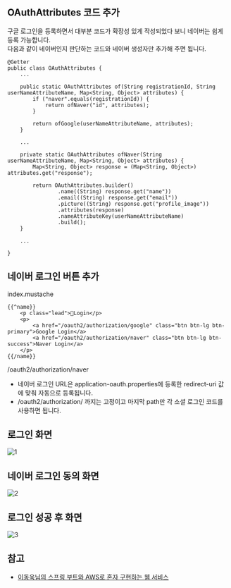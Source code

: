 ## OAuthAttributes 코드 추가
구글 로그인을 등록하면서 대부분 코드가 확장성 있게 작성되었다 보니 네이버는 쉽게 등록 가능합니다.   
다음과 같이 네이버인지 판단하는 코드와 네이버 생성자만 추가해 주면 됩니다.
```
@Getter
public class OAuthAttributes {
    ...

    public static OAuthAttributes of(String registrationId, String userNameAttributeName, Map<String, Object> attributes) {
        if ("naver".equals(registrationId)) {
            return ofNaver("id", attributes);
        }

        return ofGoogle(userNameAttributeName, attributes);
    }

    ...

    private static OAuthAttributes ofNaver(String userNameAttributeName, Map<String, Object> attributes) {
        Map<String, Object> response = (Map<String, Object>) attributes.get("response");

        return OAuthAttributes.builder()
                .name((String) response.get("name"))
                .email((String) response.get("email"))
                .picture((String) response.get("profile_image"))
                .attributes(response)
                .nameAttributeKey(userNameAttributeName)
                .build();
    }

    ...

}
```

## 네이버 로그인 버튼 추가
index.mustache
```
{{^name}}
    <p class="lead">🔐Login</p>
    <p>
        <a href="/oauth2/authorization/google" class="btn btn-lg btn-primary">Google Login</a>
        <a href="/oauth2/authorization/naver" class="btn btn-lg btn-success">Naver Login</a>
    </p>
{{/name}}
```
/oauth2/authorization/naver
* 네이버 로그인 URL은 application-oauth.properties에 등록한 redirect-uri 값에 맞춰 자동으로 등록됩니다.
* /oauth2/authorization/ 까지는 고정이고 마지막 path만 각 소셜 로그인 코드를 사용하면 됩니다.

## 로그인 화면
![1](https://raw.githubusercontent.com/smpark1020/tistory/master/Spring/%5BSpringSecurity%5D%20%EB%84%A4%EC%9D%B4%EB%B2%84%20%EB%A1%9C%EA%B7%B8%EC%9D%B8%20%EC%97%B0%EB%8F%99%ED%95%98%EA%B8%B0%202%20-%20%EC%8A%A4%ED%94%84%EB%A7%81%20%EC%8B%9C%ED%81%90%EB%A6%AC%ED%8B%B0%20%EC%84%A4%EC%A0%95%20%EB%93%B1%EB%A1%9D/1.PNG)

## 네이버 로그인 동의 화면
![2](https://raw.githubusercontent.com/smpark1020/tistory/master/Spring/%5BSpringSecurity%5D%20%EB%84%A4%EC%9D%B4%EB%B2%84%20%EB%A1%9C%EA%B7%B8%EC%9D%B8%20%EC%97%B0%EB%8F%99%ED%95%98%EA%B8%B0%202%20-%20%EC%8A%A4%ED%94%84%EB%A7%81%20%EC%8B%9C%ED%81%90%EB%A6%AC%ED%8B%B0%20%EC%84%A4%EC%A0%95%20%EB%93%B1%EB%A1%9D/2.PNG)

## 로그인 성공 후 화면
![3](https://raw.githubusercontent.com/smpark1020/tistory/master/Spring/%5BSpringSecurity%5D%20%EB%84%A4%EC%9D%B4%EB%B2%84%20%EB%A1%9C%EA%B7%B8%EC%9D%B8%20%EC%97%B0%EB%8F%99%ED%95%98%EA%B8%B0%202%20-%20%EC%8A%A4%ED%94%84%EB%A7%81%20%EC%8B%9C%ED%81%90%EB%A6%AC%ED%8B%B0%20%EC%84%A4%EC%A0%95%20%EB%93%B1%EB%A1%9D/3.PNG)

## 참고
* [이동욱님의 스프링 부트와 AWS로 혼자 구현하는 웹 서비스](https://jojoldu.tistory.com/463)